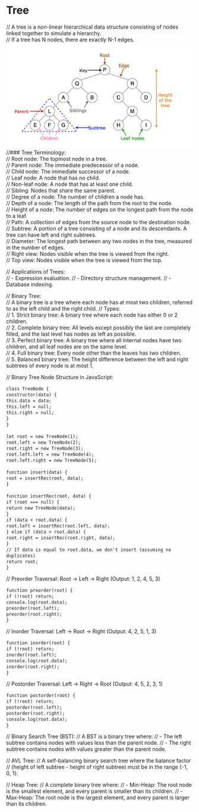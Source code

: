 # Tree

// A tree is a non-linear hierarchical data structure consisting of nodes linked together to simulate a hierarchy.<br>
// If a tree has N nodes, there are exactly N-1 edges.<br>
![Dynamic Programming](./img/tree.png) <br>
//### Tree Terminology:<br>
// Root node: The topmost node in a tree.<br>
// Parent node: The immediate predecessor of a node.<br>
// Child node: The immediate successor of a node.<br>
// Leaf node: A node that has no child.<br>
// Non-leaf node: A node that has at least one child.<br>
// Sibling: Nodes that share the same parent.<br>
// Degree of a node: The number of children a node has.<br>
// Depth of a node: The length of the path from the root to the node.<br>
// Height of a node: The number of edges on the longest path from the node to a leaf.<br>
// Path: A collection of edges from the source node to the destination node.<br>
// Subtree: A portion of a tree consisting of a node and its descendants. A tree can have left and right subtrees.<br>
// Diameter: The longest path between any two nodes in the tree, measured in the number of edges.<br>
// Right view: Nodes visible when the tree is viewed from the right.<br>
// Top view: Nodes visible when the tree is viewed from the top.<br>

// Applications of Trees:<br>
// - Expression evaluation.
// - Directory structure management.
// - Database indexing.

// Binary Tree:<br>
// A binary tree is a tree where each node has at most two children, referred to as the left child and the right child.
// Types:<br>
// 1. Strict binary tree: A binary tree where each node has either 0 or 2 children.<br>
// 2. Complete binary tree: All levels except possibly the last are completely filled, and the last level has nodes as left as possible.<br>
// 3. Perfect binary tree: A binary tree where all internal nodes have two children, and all leaf nodes are on the same level.<br>
// 4. Full binary tree: Every node other than the leaves has two children.<br>
// 5. Balanced binary tree: The height difference between the left and right subtrees of every node is at most 1.<br>

// Binary Tree Node Structure in JavaScript:

```
class TreeNode {
constructor(data) {
this.data = data;
this.left = null;
this.right = null;
}
}

let root = new TreeNode(1);
root.left = new TreeNode(2);
root.right = new TreeNode(3);
root.left.left = new TreeNode(4);
root.left.right = new TreeNode(5);

function insert(data) {
root = insertRec(root, data);
}

function insertRec(root, data) {
if (root === null) {
return new TreeNode(data);
}
if (data < root.data) {
root.left = insertRec(root.left, data);
} else if (data > root.data) {
root.right = insertRec(root.right, data);
}
// If data is equal to root.data, we don't insert (assuming no duplicates)
return root;
}
```

// Preorder Traversal: Root -> Left -> Right (Output: 1, 2, 4, 5, 3)

```
function preorder(root) {
if (!root) return;
console.log(root.data);
preorder(root.left);
preorder(root.right);
}
```

// Inorder Traversal: Left -> Root -> Right (Output: 4, 2, 5, 1, 3)

```
function inorder(root) {
if (!root) return;
inorder(root.left);
console.log(root.data);
inorder(root.right);
}
```

// Postorder Traversal: Left -> Right -> Root (Output: 4, 5, 2, 3, 1)

```
function postorder(root) {
if (!root) return;
postorder(root.left);
postorder(root.right);
console.log(root.data);
}
```

// Binary Search Tree (BST):
// A BST is a binary tree where:
// - The left subtree contains nodes with values less than the parent node.
// - The right subtree contains nodes with values greater than the parent node.

// AVL Tree:
// A self-balancing binary search tree where the balance factor
// (height of left subtree - height of right subtree) must be in the range {-1, 0, 1}.

// Heap Tree:
// A complete binary tree where:
// - Min-Heap: The root node is the smallest element, and every parent is smaller than its children.
// - Max-Heap: The root node is the largest element, and every parent is larger than its children.
